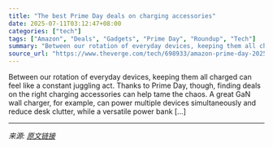 ```yaml
---
title: "The best Prime Day deals on charging accessories"
date: 2025-07-11T03:12:47+08:00
categories: ["tech"]
tags: ["Amazon", "Deals", "Gadgets", "Prime Day", "Roundup", "Tech"]
summary: "Between our rotation of everyday devices, keeping them all charged can feel like a constant juggling act. Thanks to Prime Day, though, finding deals on the right charging accessories can help tame the"
source_url: "https://www.theverge.com/tech/698933/amazon-prime-day-2025-chargers-power-banks-batteries-deal-sale"
---
```


Between our rotation of everyday devices, keeping them all charged can feel like a constant juggling act. Thanks to Prime Day, though, finding deals on the right charging accessories can help tame the chaos. A great GaN wall charger, for example, can power multiple devices simultaneously and reduce desk clutter, while a versatile power bank [&#8230;]

---

*来源: [原文链接](https://www.theverge.com/tech/698933/amazon-prime-day-2025-chargers-power-banks-batteries-deal-sale)*
